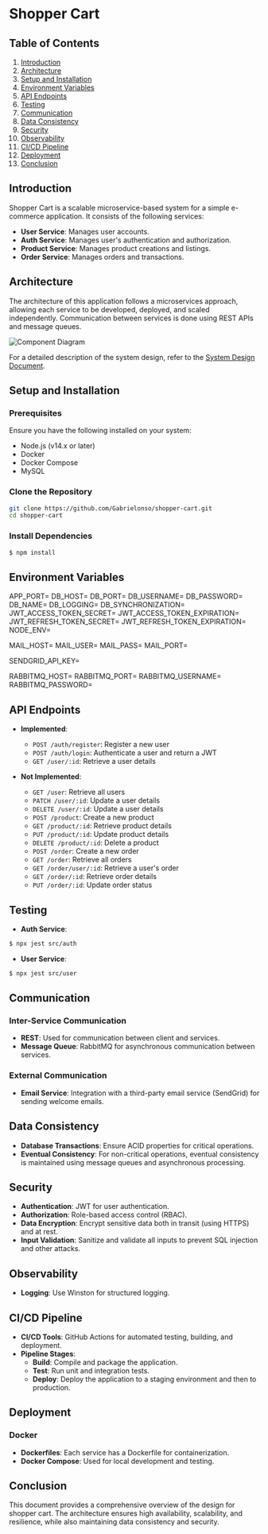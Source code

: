# Shopper Cart

## Table of Contents

1. [Introduction](#introduction)
2. [Architecture](#architecture)
3. [Setup and Installation](#setup-and-installation)
4. [Environment Variables](#environment-variables)
5. [API Endpoints](#api-endpoints)
6. [Testing](#testing)
7. [Communication](#communication)
8. [Data Consistency](#data-consistency)
9. [Security](#security)
10. [Observability](#observability)
11. [CI/CD Pipeline](#cicd-pipeline)
12. [Deployment](#deployment)
13. [Conclusion](#conclusion)

## Introduction

Shopper Cart is a scalable microservice-based system for a simple e-commerce application. It consists of the following services:

- **User Service**: Manages user accounts.
- **Auth Service**: Manages user's authentication and authorization.
- **Product Service**: Manages product creations and listings.
- **Order Service**: Manages orders and transactions.

## Architecture

The architecture of this application follows a microservices approach, allowing each service to be developed, deployed, and scaled independently. Communication between services is done using REST APIs and message queues.

![Component Diagram](diagrams/component_diagram.png)

For a detailed description of the system design, refer to the [System Design Document](system_design.md).

## Setup and Installation

### Prerequisites

Ensure you have the following installed on your system:

- Node.js (v14.x or later)
- Docker
- Docker Compose
- MySQL

### Clone the Repository

```bash
git clone https://github.com/Gabrielonso/shopper-cart.git
cd shopper-cart
```

### Install Dependencies

```bash
$ npm install
```

## Environment Variables

APP_PORT=
DB_HOST=
DB_PORT=
DB_USERNAME=
DB_PASSWORD=
DB_NAME=
DB_LOGGING=
DB_SYNCHRONIZATION=
JWT_ACCESS_TOKEN_SECRET=
JWT_ACCESS_TOKEN_EXPIRATION=
JWT_REFRESH_TOKEN_SECRET=
JWT_REFRESH_TOKEN_EXPIRATION=
NODE_ENV=

MAIL_HOST=
MAIL_USER=
MAIL_PASS=
MAIL_PORT=

SENDGRID_API_KEY=

RABBITMQ_HOST=
RABBITMQ_PORT=
RABBITMQ_USERNAME=
RABBITMQ_PASSWORD=

## API Endpoints

- **Implemented**:

  - `POST /auth/register`: Register a new user
  - `POST /auth/login`: Authenticate a user and return a JWT
  - `GET /user/:id`: Retrieve a user details

- **Not Implemented**:

  - `GET /user`: Retrieve all users
  - `PATCH /user/:id`: Update a user details
  - `DELETE /user/:id`: Update a user details
  - `POST /product`: Create a new product
  - `GET /product/:id`: Retrieve product details
  - `PUT /product/:id`: Update product details
  - `DELETE /product/:id`: Delete a product
  - `POST /order`: Create a new order
  - `GET /order`: Retrieve all orders
  - `GET /order/user/:id`: Retrieve a user's order
  - `GET /order/:id`: Retrieve order details
  - `PUT /order/:id`: Update order status

## Testing

- **Auth Service**:

```bash
$ npx jest src/auth
```

- **User Service**:

```bash
$ npx jest src/user
```

## Communication

### Inter-Service Communication

- **REST**: Used for communication between client and services.
- **Message Queue**: RabbitMQ for asynchronous communication between services.

### External Communication

- **Email Service**: Integration with a third-party email service (SendGrid) for sending welcome emails.

## Data Consistency

- **Database Transactions**: Ensure ACID properties for critical operations.
- **Eventual Consistency**: For non-critical operations, eventual consistency is maintained using message queues and asynchronous processing.

## Security

- **Authentication**: JWT for user authentication.
- **Authorization**: Role-based access control (RBAC).
- **Data Encryption**: Encrypt sensitive data both in transit (using HTTPS) and at rest.
- **Input Validation**: Sanitize and validate all inputs to prevent SQL injection and other attacks.

## Observability

- **Logging**: Use Winston for structured logging.

## CI/CD Pipeline

- **CI/CD Tools**: GitHub Actions for automated testing, building, and deployment.
- **Pipeline Stages**:
  - **Build**: Compile and package the application.
  - **Test**: Run unit and integration tests.
  - **Deploy**: Deploy the application to a staging environment and then to production.

## Deployment

### Docker

- **Dockerfiles**: Each service has a Dockerfile for containerization.
- **Docker Compose**: Used for local development and testing.

## Conclusion

This document provides a comprehensive overview of the design for shopper cart. The architecture ensures high availability, scalability, and resilience, while also maintaining data consistency and security.
